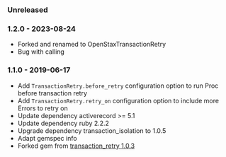 ### Unreleased

### 1.2.0 - 2023-08-24
* Forked and renamed to OpenStaxTransactionRetry
* Bug with calling  


### 1.1.0 - 2019-06-17

* Add `TransactionRetry.before_retry` configuration option to run Proc before transaction retry
* Add `TransactionRetry.retry_on` configuration option to include more Errors to retry on
* Update dependency activerecord >= 5.1
* Update dependency ruby 2.2.2
* Upgrade dependency transaction_isolation to 1.0.5
* Adapt gemspec info
* Forked gem from [transaction_retry 1.0.3](https://github.com/qertoip/transaction_retry)
